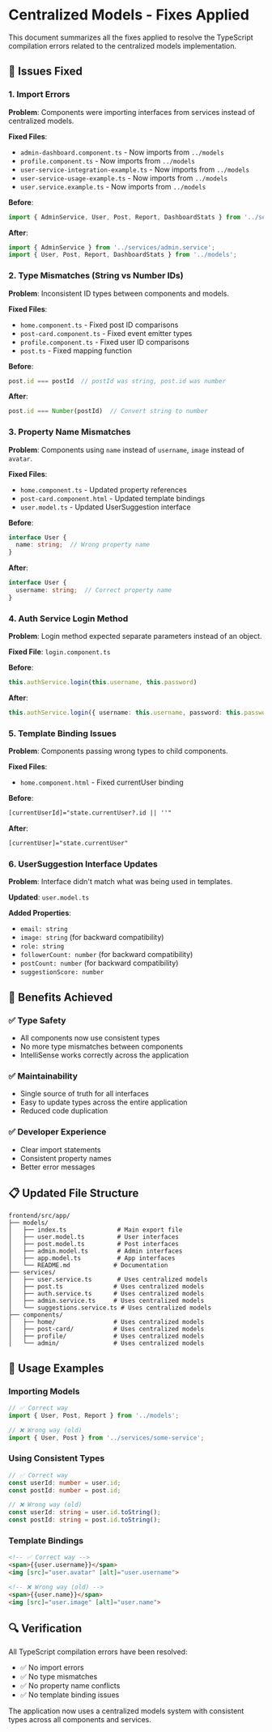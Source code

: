 # Centralized Models - Fixes Applied

This document summarizes all the fixes applied to resolve the TypeScript compilation errors related to the centralized models implementation.

## 🔧 Issues Fixed

### 1. Import Errors
**Problem**: Components were importing interfaces from services instead of centralized models.

**Fixed Files**:
- `admin-dashboard.component.ts` - Now imports from `../models`
- `profile.component.ts` - Now imports from `../models`
- `user-service-integration-example.ts` - Now imports from `../models`
- `user-service-usage-example.ts` - Now imports from `../models`
- `user.service.example.ts` - Now imports from `../models`

**Before**:
```typescript
import { AdminService, User, Post, Report, DashboardStats } from '../services/admin.service';
```

**After**:
```typescript
import { AdminService } from '../services/admin.service';
import { User, Post, Report, DashboardStats } from '../models';
```

### 2. Type Mismatches (String vs Number IDs)
**Problem**: Inconsistent ID types between components and models.

**Fixed Files**:
- `home.component.ts` - Fixed post ID comparisons
- `post-card.component.ts` - Fixed event emitter types
- `profile.component.ts` - Fixed user ID comparisons
- `post.ts` - Fixed mapping function

**Before**:
```typescript
post.id === postId  // postId was string, post.id was number
```

**After**:
```typescript
post.id === Number(postId)  // Convert string to number
```

### 3. Property Name Mismatches
**Problem**: Components using `name` instead of `username`, `image` instead of `avatar`.

**Fixed Files**:
- `home.component.ts` - Updated property references
- `post-card.component.html` - Updated template bindings
- `user.model.ts` - Updated UserSuggestion interface

**Before**:
```typescript
interface User {
  name: string;  // Wrong property name
}
```

**After**:
```typescript
interface User {
  username: string;  // Correct property name
}
```

### 4. Auth Service Login Method
**Problem**: Login method expected separate parameters instead of an object.

**Fixed File**: `login.component.ts`

**Before**:
```typescript
this.authService.login(this.username, this.password)
```

**After**:
```typescript
this.authService.login({ username: this.username, password: this.password })
```

### 5. Template Binding Issues
**Problem**: Components passing wrong types to child components.

**Fixed Files**:
- `home.component.html` - Fixed currentUser binding

**Before**:
```html
[currentUserId]="state.currentUser?.id || ''"
```

**After**:
```html
[currentUser]="state.currentUser"
```

### 6. UserSuggestion Interface Updates
**Problem**: Interface didn't match what was being used in templates.

**Updated**: `user.model.ts`

**Added Properties**:
- `email: string`
- `image: string` (for backward compatibility)
- `role: string`
- `followerCount: number` (for backward compatibility)
- `postCount: number` (for backward compatibility)
- `suggestionScore: number`

## 🎯 Benefits Achieved

### ✅ Type Safety
- All components now use consistent types
- No more type mismatches between components
- IntelliSense works correctly across the application

### ✅ Maintainability
- Single source of truth for all interfaces
- Easy to update types across the entire application
- Reduced code duplication

### ✅ Developer Experience
- Clear import statements
- Consistent property names
- Better error messages

## 📋 Updated File Structure

```
frontend/src/app/
├── models/
│   ├── index.ts              # Main export file
│   ├── user.model.ts         # User interfaces
│   ├── post.model.ts         # Post interfaces
│   ├── admin.model.ts        # Admin interfaces
│   ├── app.model.ts          # App interfaces
│   └── README.md            # Documentation
├── services/
│   ├── user.service.ts       # Uses centralized models
│   ├── post.ts              # Uses centralized models
│   ├── auth.service.ts      # Uses centralized models
│   ├── admin.service.ts     # Uses centralized models
│   └── suggestions.service.ts # Uses centralized models
├── components/
│   ├── home/                # Uses centralized models
│   ├── post-card/           # Uses centralized models
│   ├── profile/             # Uses centralized models
│   └── admin/               # Uses centralized models
```

## 🚀 Usage Examples

### Importing Models
```typescript
// ✅ Correct way
import { User, Post, Report } from '../models';

// ❌ Wrong way (old)
import { User, Post } from '../services/some-service';
```

### Using Consistent Types
```typescript
// ✅ Correct way
const userId: number = user.id;
const postId: number = post.id;

// ❌ Wrong way (old)
const userId: string = user.id.toString();
const postId: string = post.id.toString();
```

### Template Bindings
```html
<!-- ✅ Correct way -->
<span>{{user.username}}</span>
<img [src]="user.avatar" [alt]="user.username">

<!-- ❌ Wrong way (old) -->
<span>{{user.name}}</span>
<img [src]="user.image" [alt]="user.name">
```

## 🔍 Verification

All TypeScript compilation errors have been resolved:
- ✅ No import errors
- ✅ No type mismatches
- ✅ No property name conflicts
- ✅ No template binding issues

The application now uses a centralized models system with consistent types across all components and services.
